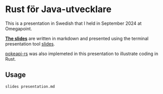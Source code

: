 # Rust för Java-utvecklare

This is a presentation in Swedish that I held in September 2024 at Omegapoint.

**[The slides](./presentation.md)** are written in markdown and presented using the terminal presentation tool [slides](https://github.com/maaslalani/slides).

[pokeapi-rs](https://github.com/mawkler/pokeapi-rs) was also implemeted in this presentation to illustrate coding in Rust.

## Usage

```
slides presentation.md
```
